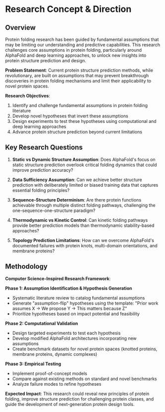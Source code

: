 

# Research Concept & Direction

## Overview

Protein folding research has been guided by fundamental assumptions that may be limiting our understanding and predictive capabilities. This research challenges core assumptions in protein folding, particularly around AlphaFold and deep learning approaches, to unlock new insights into protein structure prediction and design.

**Problem Statement**: Current protein structure prediction methods, while revolutionary, are built on assumptions that may prevent breakthrough discoveries in protein folding mechanisms and limit their applicability to novel protein spaces.

**Research Objectives**:
1. Identify and challenge fundamental assumptions in protein folding literature
2. Develop novel hypotheses that invert these assumptions
3. Design experiments to test these hypotheses using computational and deep learning approaches
4. Advance protein structure prediction beyond current limitations

## Key Research Questions

1. **Static vs Dynamic Structure Assumption**: Does AlphaFold's focus on static structure prediction overlook critical folding dynamics that could improve prediction accuracy?

2. **Data Sufficiency Assumption**: Can we achieve better structure prediction with deliberately limited or biased training data that captures essential folding principles?

3. **Sequence-Structure Determinism**: Are there protein functions achievable through multiple distinct folding pathways, challenging the one-sequence-one-structure paradigm?

4. **Thermodynamic vs Kinetic Control**: Can kinetic folding pathways provide better prediction models than thermodynamic stability-based approaches?

5. **Topology Prediction Limitations**: How can we overcome AlphaFold's documented failures with protein knots, multi-domain orientations, and membrane proteins?

## Methodology

**Computer Science-Inspired Research Framework**:

**Phase 1: Assumption Identification & Hypothesis Generation**
- Systematic literature review to catalog fundamental assumptions
- Generate "assumption-flip" hypotheses using the template: "Prior work assumes X → We propose Y → This matters because Z"
- Prioritize hypotheses based on impact potential and feasibility

**Phase 2: Computational Validation**
- Design targeted experiments to test each hypothesis
- Develop modified AlphaFold architectures incorporating new assumptions
- Create benchmark datasets for novel protein spaces (knotted proteins, membrane proteins, dynamic complexes)

**Phase 3: Empirical Testing**
- Implement proof-of-concept models
- Compare against existing methods on standard and novel benchmarks
- Analyze failure modes to refine hypotheses

**Expected Impact**: This research could reveal new principles of protein folding, improve structure prediction for challenging protein classes, and guide the development of next-generation protein design tools.


